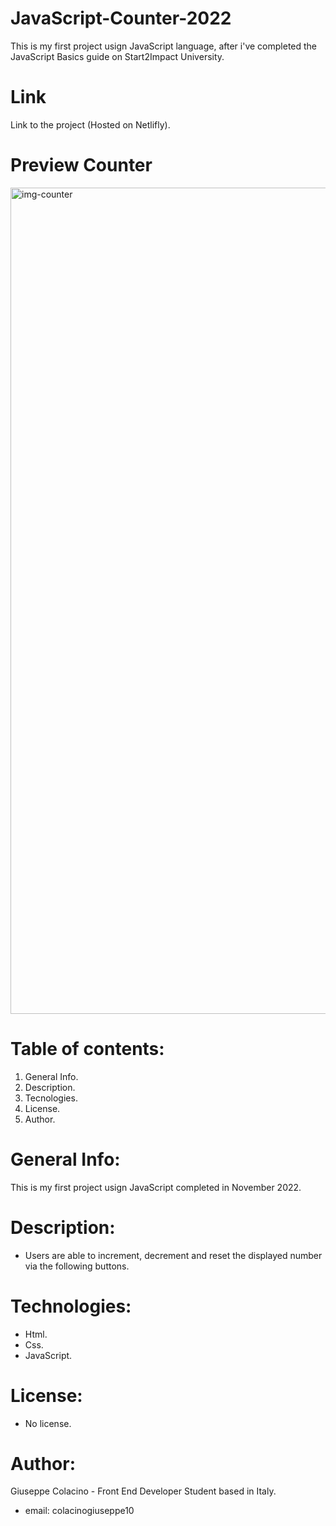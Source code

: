 # JavaScript-Counter-2022
This is my first project usign JavaScript language, after i've completed the JavaScript Basics guide on Start2Impact University.

# Link
Link to the project (Hosted on Netlifly).

# Preview Counter
<img width="1322" alt="img-counter" src="https://user-images.githubusercontent.com/62830611/202695663-04465f92-bd40-4ed3-9371-e51d953dcd3c.png">

# Table of contents:

1. General Info.
2. Description.
3. Tecnologies.
4. License.
5. Author.

# General Info:

This is my first project usign JavaScript completed in November 2022.

# Description:

* Users are able to increment, decrement and reset the displayed number via the following buttons.

# Technologies:

* Html.
* Css.
* JavaScript.

# License:

* No license.

# Author:

Giuseppe Colacino - Front End Developer Student based in Italy.
* email: colacinogiuseppe10
